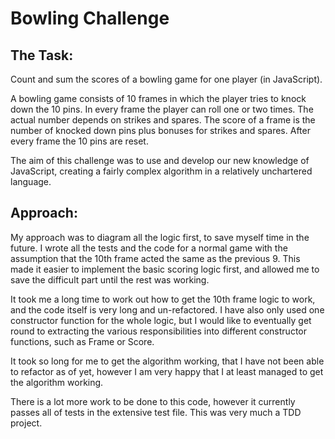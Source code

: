 
Bowling Challenge
=================

The Task:
---------
Count and sum the scores of a bowling game for one player (in JavaScript).

A bowling game consists of 10 frames in which the player tries to knock down the 10 pins. In every frame the player can roll one or two times. The actual number depends on strikes and spares. The score of a frame is the number of knocked down pins plus bonuses for strikes and spares. After every frame the 10 pins are reset.

The aim of this challenge was to use and develop our new knowledge of JavaScript, creating a fairly complex algorithm in a relatively unchartered language.


Approach:
---------
My approach was to diagram all the logic first, to save myself time in the future. I wrote all the tests and the code for a normal game with the assumption that the 10th frame acted the same as the previous 9. This made it easier to implement the basic scoring logic first, and allowed me to save the difficult part until the rest was working.

It took me a long time to work out how to get the 10th frame logic to work, and the code itself is very long and un-refactored. I have also only used one constructor function for the whole logic, but I would like to eventually get round to extracting the various responsibilities into different constructor functions, such as Frame or Score.

It took so long for me to get the algorithm working, that I have not been able to refactor as of yet, however I am very happy that I at least managed to get the algorithm working.

There is a lot more work to be done to this code, however it currently passes all of tests in the extensive test file. This was very much a TDD project. 
